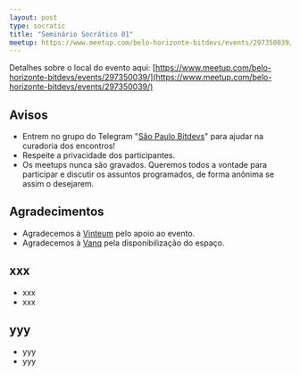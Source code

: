 ```yaml
---
layout: post
type: socratic
title: "Seminário Socrático 01"
meetup: https://www.meetup.com/belo-horizonte-bitdevs/events/297350039/
---
```


Detalhes sobre o local do evento aqui: [https://www.meetup.com/belo-horizonte-bitdevs/events/297350039/](https://www.meetup.com/belo-horizonte-bitdevs/events/297350039/)

## Avisos

- Entrem no grupo do Telegram "[São Paulo Bitdevs](https://t.me/joinchat/lHusQ1bV9fUyNDY5)" para ajudar na curadoria dos encontros!
- Respeite a privacidade dos participantes.
- Os meetups nunca são gravados. Queremos todos a vontade para participar e discutir os assuntos programados, de forma anônima se assim o desejarem.

## Agradecimentos

- Agradecemos à [Vinteum](https://vinteum.org/) pelo apoio ao evento.
- Agradecemos à [Vanq](https://vanq.co/) pela disponibilização do espaço.

## xxx

* xxx
* xxx

## yyy

* yyy
* yyy

